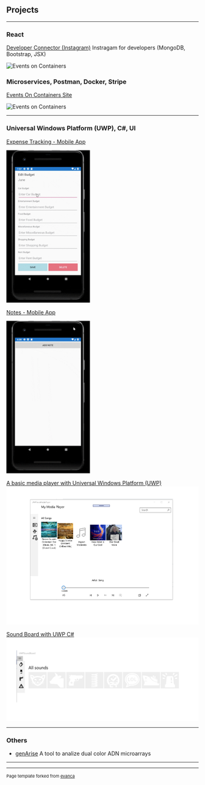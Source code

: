## Projects

---
### React

[Developer Connector (Instagram)](https://github.com/anagomezmayen/Devconnector) Instragam for developers (MongoDB, Bootstrap, JSX)

<img src="images/devconnector.gif?raw=true" height="518" alt="Events on Containers" />


### Microservices, Postman, Docker, Stripe

[Events  On Containers Site](https://github.com/anagomezmayen/EventBritesOnContainers)

<img src="images/events.gif?raw=true" height="518" alt="Events on Containers" />

---
### Universal Windows Platform (UWP), C#, UI

[Expense Tracking - Mobile App](https://github.com/hanbokhe/ExpenseTrackingApp)

<img src="images/ExpenseTrackingApp.gif?raw=true" height="400" alt="Expense Tracking App" />

[Notes - Mobile App](https://github.com/anagomezmayen/PhoneNotesApp)

<img src="images/NotesApp.gif?raw=true" height="400" alt="Notes App" />

[A basic media player with Universal Windows Platform (UWP)](https://github.com/anagomezmayen/UWPBasicMediaPlayer)
<img src="images/MediaPlayer.png?raw=true"/>

[Sound Board with UWP C#](https://github.com/anagomezmayen/UWPSoundBoard)
<img src="images/soundBoard.png?raw=true"/>


---

### Others

- [genArise](https://www.bioconductor.org/packages/release/bioc/html/genArise.html) A tool to analize dual color ADN microarrays

---



---
<p style="font-size:11px">Page template forked from <a href="https://github.com/evanca/quick-portfolio">evanca</a></p>
<!-- Remove above link if you don't want to attibute -->
